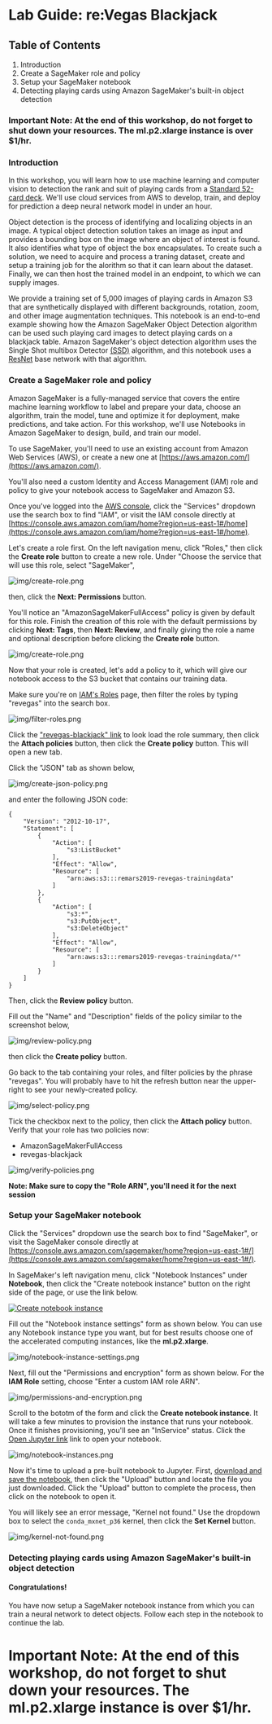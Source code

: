 # Lab Guide: re:Vegas Blackjack 

## Table of Contents

1. Introduction
2. Create a SageMaker role and policy
3. Setup your SageMaker notebook
4. Detecting playing cards using Amazon SageMaker's built-in object detection

### Important Note: At the end of this workshop, do not forget to shut down your resources. The ml.p2.xlarge instance is over $1/hr.


### Introduction

In this workshop, you will learn how to use machine learning and computer vision to detection the rank and suit of playing cards from a [Standard 52-card deck](https://en.wikipedia.org/wiki/Standard_52-card_deck). We'll use cloud services from AWS to develop, train, and deploy for prediction a deep neural network model in under an hour.

Object detection is the process of identifying and localizing objects in an image. A typical object detection solution takes an image as input and provides a bounding box on the image where an object of interest is found. It also identifies what type of object the box encapsulates. To create such a solution, we need to acquire and process a traning dataset, create and setup a training job for the alorithm so that it can learn about the dataset. Finally, we can then host the trained model in an endpoint, to which we can supply images.

We provide a training set of 5,000 images of playing cards in Amazon S3 that are synthetically displayed with different backgrounds, rotation, zoom, and other image augmentation techniques. This notebook is an end-to-end example showing how the Amazon SageMaker Object Detection algorithm can be used such playing card images to detect playing cards on a blackjack table. Amazon SageMaker's object detection algorithm uses the Single Shot multibox Detector [(SSD)](https://arxiv.org/abs/1512.02325) algorithm, and this notebook uses a [ResNet](https://arxiv.org/pdf/1603.05027.pdf) base network with that algorithm.

### Create a SageMaker role and policy

Amazon SageMaker is a fully-managed service that covers the entire machine learning workflow to label and prepare your data, choose an algorithm, train the model, tune and optimize it for deployment, make predictions, and take action. For this workshop, we'll use Notebooks in Amazon SageMaker to design, build, and train our model.

To use SageMaker, you'll need to use an existing account from Amazon Web Services (AWS), or create a new one at [https://aws.amazon.com/](https://aws.amazon.com/).

You'll also need a custom Identity and Access Management (IAM) role and policy to give your notebook access to SageMaker and Amazon S3. 

Once you've logged into the [AWS console](https://console.aws.amazon.com/), click the "Services" dropdown use the search box to find "IAM", 
or visit the IAM console directly at [https://console.aws.amazon.com/iam/home?region=us-east-1#/home](https://console.aws.amazon.com/iam/home?region=us-east-1#/home). 

Let's create a role first. On the left navigation menu, click "Roles," then click the **Create role** button to create a new role. Under "Choose the service that will use this role, select "SageMaker",

![img/create-role.png](img/create-role.png)

then, click the **Next: Permissions** button.

You'll notice an "AmazonSageMakerFullAccess" policy is given by default for this role. Finish the creation of this role with the default permissions by clicking **Next: Tags**, then **Next: Review**, and finally giving the role a name and optional description before clicking the **Create role** button.

![img/create-role.png](img/review-role.png)

Now that your role is created, let's add a policy to it, which will give our notebook access to the S3 bucket that contains our training data. 

Make sure you're on [IAM's Roles](https://console.aws.amazon.com/iam/home?region=us-east-1#/roles) page, then filter the roles by typing "revegas" into the search box. 

![img/filter-roles.png](img/filter-roles.png)  <!-- .element width="874" -->

Click the ["revegas-blackjack" link](https://console.aws.amazon.com/iam/home?region=us-east-1#/roles/revegas-blackjack) to look load the role summary, then click the **Attach policies** button, then click the **Create policy** button. This will open a new tab.

Click the "JSON" tab as shown below, 

![img/create-json-policy.png](img/create-json-policy.png) <!-- .element width="778" -->

and enter the following JSON code:

    {
        "Version": "2012-10-17",
        "Statement": [
            {
                "Action": [
                    "s3:ListBucket"
                ],
                "Effect": "Allow",
                "Resource": [
                    "arn:aws:s3:::remars2019-revegas-trainingdata"
                ]
            },
            {
                "Action": [
                    "s3:*",
                    "s3:PutObject",
                    "s3:DeleteObject"
                ],
                "Effect": "Allow",
                "Resource": [
                    "arn:aws:s3:::remars2019-revegas-trainingdata/*"
                ]
            }
        ]
    }

Then, click the **Review policy** button.

Fill out the "Name" and "Description" fields of the policy similar to the screenshot below,

![img/review-policy.png](img/review-policy.png)

then click the **Create policy** button.

Go back to the tab containing your roles, and filter policies by the phrase "revegas". You will probably have to hit the refresh button near the upper-right to see your newly-created policy.

![img/select-policy.png](img/select-policy.png)

Tick the checkbox next to the policy, then click the **Attach policy** button. Verify that your role has two policies now:

* AmazonSageMakerFullAccess
* revegas-blackjack

![img/verify-policies.png](img/verify-policies.png)

**Note: Make sure to copy the "Role ARN", you'll need it for the next session**

### Setup your SageMaker notebook

Click the "Services" dropdown use the search box to find "SageMaker", or visit the SageMaker console directly at [https://console.aws.amazon.com/sagemaker/home?region=us-east-1#/](https://console.aws.amazon.com/sagemaker/home?region=us-east-1#/). 

In SageMaker's left navigation menu, click "Notebook Instances" under **Notebook**, then click the "Create notebook instance" button on the right side of the page, or use the link below.

[![Create notebook instance](img/create-notebook-instance.png)](https://console.aws.amazon.com/sagemaker/home?region=us-east-1#/notebook-instances/create) <!-- .element width="438" -->

Fill out the "Notebook instance settings" form as shown below. You can use any Notebook instance type you want, but for best results choose one of the accelerated computing instances, like the __ml.p2.xlarge__. 

![img/notebook-instance-settings.png](img/notebook-instance-settings.png)

Next, fill out the "Permissions and encryption" form as shown below. For the **IAM Role** setting, choose "Enter a custom IAM role ARN".

![img/permissions-and-encryption.png](img/permissions-and-encryption.png)

Scroll to the bototm of the form and click the **Create notebook instance**. It will take a few minutes to provision the instance that runs your notebook. Once it finishes provisioning, you'll see an "InService" status. Click the [Open Jupyter link](https://console.aws.amazon.com/sagemaker/home?region=us-east-1#/notebook-instances/openNotebook/revegas-blackjack?view=classic) link to open your notebook.

![img/notebook-instances.png](img/notebook-instances.png)

Now it's time to upload a pre-built notebook to Jupyter. First, [download and save the notebook](https://s3.amazonaws.com/remars2019-revegas-trainingdata/Detecting+Playing+Cards+Using+Amazon+SageMaker+Built-In+Object+Detection.ipynb), then click the "Upload" button and locate the file you just downloaded. Click the "Upload" button to complete the process, then click on the notebook to open it.

You will likely see an error message, "Kernel not found." Use the dropdown box to select the `conda_mxnet_p36` kernel, then click the **Set Kernel** button.

![img/kernel-not-found.png](img/kernel-not-found.png)

### Detecting playing cards using Amazon SageMaker's built-in object detection

#### Congratulations!

You have now setup a SageMaker notebook instance from which you can train a neural network to detect objects. Follow each step in the notebook to continue the lab.

# Important Note: At the end of this workshop, do not forget to shut down your resources. The ml.p2.xlarge instance is over $1/hr.





